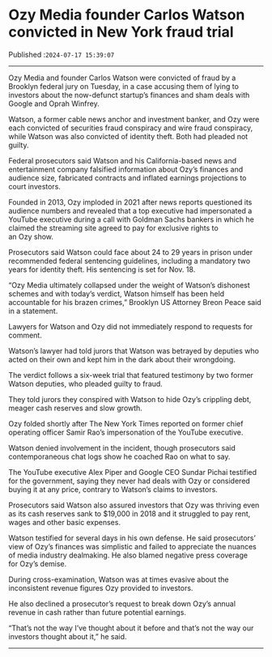 # Ozy Media founder Carlos Watson convicted in New York fraud trial

Published :`2024-07-17 15:39:07`

---

Ozy Media and founder Carlos Watson were convicted of fraud by a Brooklyn federal jury on Tuesday, in a case accusing them of lying to investors about the now-defunct startup’s finances and sham deals with Google and Oprah Winfrey.

Watson, a former cable news anchor and investment banker, and Ozy were each convicted of securities fraud conspiracy and wire fraud conspiracy, while Watson was also convicted of identity theft. Both had pleaded not guilty.

Federal prosecutors said Watson and his California-based news and entertainment company falsified information about Ozy’s finances and audience size, fabricated contracts and inflated earnings projections to court investors.

Founded in 2013, Ozy imploded in 2021 after news reports questioned its audience numbers and revealed that a top executive had impersonated a YouTube executive during a call with Goldman Sachs bankers in which he claimed the streaming site agreed to pay for exclusive rights to an Ozy show.

Prosecutors said Watson could face about 24 to 29 years in prison under recommended federal sentencing guidelines, including a mandatory two years for identity theft. His sentencing is set for Nov. 18.

“Ozy Media ultimately collapsed under the weight of Watson’s dishonest schemes and with today’s verdict, Watson himself has been held accountable for his brazen crimes,” Brooklyn US Attorney Breon Peace said in a statement.

Lawyers for Watson and Ozy did not immediately respond to requests for comment.

Watson’s lawyer had told jurors that Watson was betrayed by deputies who acted on their own and kept him in the dark about their wrongdoing.

The verdict follows a six-week trial that featured testimony by two former Watson deputies, who pleaded guilty to fraud.

They told jurors they conspired with Watson to hide Ozy’s crippling debt, meager cash reserves and slow growth.

Ozy folded shortly after The New York Times reported on former chief operating officer Samir Rao’s impersonation of the YouTube executive.

Watson denied involvement in the incident, though prosecutors said contemporaneous chat logs show he coached Rao on what to say.

The YouTube executive Alex Piper and Google CEO Sundar Pichai testified for the government, saying they never had deals with Ozy or considered buying it at any price, contrary to Watson’s claims to investors.

Prosecutors said Watson also assured investors that Ozy was thriving even as its cash reserves sank to $19,000 in 2018 and it struggled to pay rent, wages and other basic expenses.

Watson testified for several days in his own defense. He said prosecutors’ view of Ozy’s finances was simplistic and failed to appreciate the nuances of media industry dealmaking. He also blamed negative press coverage for Ozy’s demise.

During cross-examination, Watson was at times evasive about the inconsistent revenue figures Ozy provided to investors.

He also declined a prosecutor’s request to break down Ozy’s annual revenue in cash rather than future potential earnings.

“That’s not the way I’ve thought about it before and that’s not the way our investors thought about it,” he said.

---

